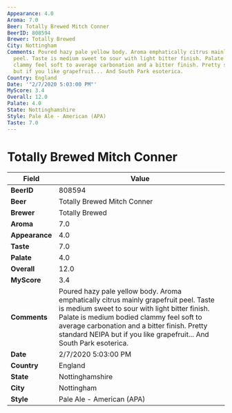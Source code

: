 ```yaml
---
Appearance: 4.0
Aroma: 7.0
Beer: Totally Brewed Mitch Conner
BeerID: 808594
Brewer: Totally Brewed
City: Nottingham
Comments: Poured hazy pale yellow body. Aroma emphatically citrus mainly grapefruit
  peel. Taste is medium sweet to sour with light bitter finish. Palate is medium bodied
  clammy feel soft to average carbonation and a bitter finish. Pretty standard NEIPA
  but if you like grapefruit... And South Park esoterica.
Country: England
Date: '"2/7/2020 5:03:00 PM"'
MyScore: 3.4
Overall: 12.0
Palate: 4.0
State: Nottinghamshire
Style: Pale Ale - American (APA)
Taste: 7.0
---
```


# Totally Brewed Mitch Conner

| Field         | Value |
|---------------|-------|
| **BeerID** | 808594 |
| **Beer** | Totally Brewed Mitch Conner |
| **Brewer** | Totally Brewed |
| **Aroma** | 7.0 |
| **Appearance** | 4.0 |
| **Taste** | 7.0 |
| **Palate** | 4.0 |
| **Overall** | 12.0 |
| **MyScore** | 3.4 |
| **Comments** | Poured hazy pale yellow body. Aroma emphatically citrus mainly grapefruit peel. Taste is medium sweet to sour with light bitter finish. Palate is medium bodied clammy feel soft to average carbonation and a bitter finish. Pretty standard NEIPA but if you like grapefruit... And South Park esoterica. |
| **Date** | 2/7/2020 5:03:00 PM |
| **Country** | England |
| **State** | Nottinghamshire |
| **City** | Nottingham |
| **Style** | Pale Ale - American (APA) |
